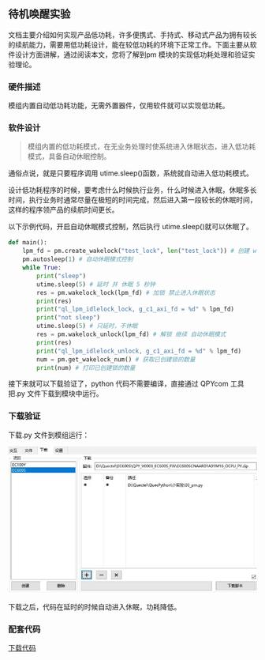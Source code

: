 ## 待机唤醒实验

文档主要介绍如何实现产品低功耗，许多便携式、手持式、移动式产品为拥有较长的续航能力，需要用低功耗设计，能在较低功耗的环境下正常工作。下面主要从软件设计方面讲解，通过阅读本文，您将了解到pm 模块的实现低功耗处理和验证实验理论。

### 硬件描述

模组内置自动低功耗功能，无需外置器件，仅用软件就可以实现低功耗。

### 软件设计

>   模组内置的低功耗模式，在无业务处理时使系统进入休眠状态，进入低功耗模式，具备自动休眠控制。

通俗点说，就是只要程序调用 utime.sleep()函数，系统就自动进入低功耗模式。

设计低功耗程序的时候，要考虑什么时候执行业务，什么时候进入休眠，休眠多长时间，执行业务时通常尽量在极短的时间完成，然后进入第一段较长的休眠时间，这样的程序领产品的续航时间更长。

以下示例代码，开启自动休眠模式控制，然后执行 utime.sleep()就可以休眠了。

```python
def main():
	lpm_fd = pm.create_wakelock("test_lock", len("test_lock")) # 创建 wake_lock 锁
    pm.autosleep(1) # 自动休眠模式控制
	while True:
		print("sleep")
        utime.sleep(5) # 延时 并 休眠 5 秒钟
        res = pm.wakelock_lock(lpm_fd) # 加锁 禁止进入休眠状态
        print(res)
        print("ql_lpm_idlelock_lock, g_c1_axi_fd = %d" % lpm_fd) 
        print("not sleep")
        utime.sleep(5) # 只延时，不休眠
        res = pm.wakelock_unlock(lpm_fd) # 解锁 继续 自动休眠模式
        print(res)
        print("ql_lpm_idlelock_unlock, g_c1_axi_fd = %d" % lpm_fd) 
        num = pm.get_wakelock_num() # 获取已创建锁的数量
        print(num) # 打印已创建锁的数量
```

接下来就可以下载验证了，python 代码不需要编译，直接通过 QPYcom 工具把.py
文件下载到模块中运行。

### 下载验证

下载.py 文件到模组运行：

<span><div style="text-align: center;">
![](media/357a598b34f88d768af40348b0f25494.jpg)

</div></span>

下载之后，代码在延时的时候自动进入休眠，功耗降低。

### 配套代码

<!-- * [下载代码](code/03_pm.py) -->
 <a href="zh-cn/QuecPythonTest/code/03_pm.py" target="_blank">下载代码</a>